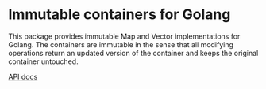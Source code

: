 # Immutable containers for Golang

This package provides immutable Map and Vector implementations for Golang.
The containers are immutable in the sense that all modifying operations
return an updated version of the container and keeps the original container
untouched.

[API docs](https://pkg.go.dev/github.com/erkkah/immutable)

